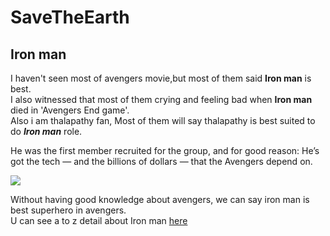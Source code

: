 [comment]: <> (Prabu 111118020)
# SaveTheEarth
## Iron man

I haven't seen most of avengers movie,but most of them said **Iron man** is best.    
I also witnessed that most of them crying and feeling bad when **Iron man** died in 'Avengers End game'.    
Also i am thalapathy fan, Most of them will say thalapathy is best suited to do ***Iron man*** role.

He was the first member recruited for the group, and for good reason: 
He’s got the tech — and the billions of dollars — that the Avengers depend on.

![](https://media.giphy.com/media/P8U6dyvXf5LFK/giphy.gif)

Without having good knowledge about avengers, we can say iron man is best superhero in avengers.    
U can see a to z detail about Iron man [here](https://en.wikipedia.org/wiki/Iron_Man)



